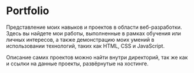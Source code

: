 # Portfolio
Представление моих навыков и проектов в области веб-разработки. Здесь вы найдете мои работы, выполненные в рамках обучения или личных интересов, а также демонстрацию моих умений в использовании технологий, таких как HTML, CSS и JavaScript.

Описание самих проектов можно найти внутри директорий, так же как и ссылки на данные проекты, развёрнутые на хостинге.
